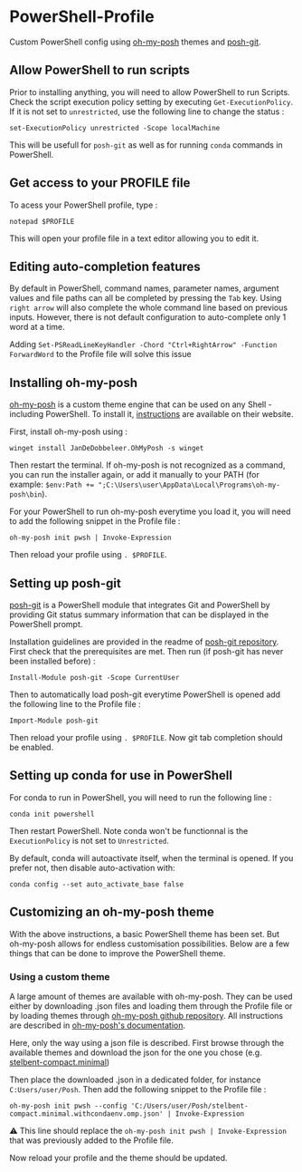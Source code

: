 # PowerShell-Profile
Custom PowerShell config using [oh-my-posh](https://ohmyposh.dev/) themes and [posh-git](https://github.com/dahlbyk/posh-git). 

## Allow PowerShell to run scripts

Prior to installing anything, you will need to allow PowerShell to run Scripts. Check the script execution policy setting by executing `Get-ExecutionPolicy`. If it is not set to `unrestricted`, use the following line to change the status : 

```
set-ExecutionPolicy unrestricted -Scope localMachine
```

This will be usefull for `posh-git` as well as for running `conda` commands in PowerShell. 

## Get access to your PROFILE file

To acess your PowerShell profile, type :

```
notepad $PROFILE
```

This will open your profile file in a text editor allowing you to edit it. 

## Editing auto-completion features

By default in PowerShell, command names, parameter names, argument values and file paths can all be completed by pressing the `Tab` key. Using `right arrow` will also complete the whole command line based on previous inputs. However, there is not default configuration to auto-complete only 1 word at a time.

Adding `Set-PSReadLineKeyHandler -Chord "Ctrl+RightArrow" -Function ForwardWord` to the Profile file will solve this issue

## Installing oh-my-posh

[oh-my-posh](https://ohmyposh.dev/) is a custom theme engine that can be used on any Shell - including PowerShell. To install it, [instructions](https://ohmyposh.dev/docs/installation/windows) are available on their website. 

First, install oh-my-posh using :

```
winget install JanDeDobbeleer.OhMyPosh -s winget
```

Then restart the terminal. If oh-my-posh is not recognized as a command, you can run the installer again, or add it manually to your PATH (for example: `$env:Path += ";C:\Users\user\AppData\Local\Programs\oh-my-posh\bin`).

For your PowerShell to run oh-my-posh everytime you load it, you will need to add the following snippet in the Profile file : 

```
oh-my-posh init pwsh | Invoke-Expression
```

Then reload your profile using `. $PROFILE`. 

## Setting up posh-git

[posh-git](https://github.com/dahlbyk/posh-git) is a PowerShell module that integrates Git and PowerShell by providing Git status summary information that can be displayed in the PowerShell prompt. 

Installation guidelines are provided in the readme of [posh-git repository](https://github.com/dahlbyk/posh-git). First check that the prerequisites are met. Then run (if posh-git has never been installed before) :

```
Install-Module posh-git -Scope CurrentUser
```

Then to automatically load posh-git everytime PowerShell is opened add the following line to the Profile file : 

```
Import-Module posh-git
```

Then reload your profile using `. $PROFILE`. Now git tab completion should be enabled.

## Setting up conda for use in PowerShell

For conda to run in PowerShell, you will need to run the following line : 

```
conda init powershell
```

Then restart PowerShell. Note conda won't be functionnal is the `ExecutionPolicy` is not set to `Unrestricted`.

By default, conda will autoactivate itself, when the terminal is opened. If you prefer not, then disable auto-activation with:

```
conda config --set auto_activate_base false
```

## Customizing an oh-my-posh theme

With the above instructions, a basic PowerShell theme has been set. But oh-my-posh allows for endless customisation possibilities. Below are a few things that can be done to improve the PowerShell theme. 

### Using a custom theme

A large amount of themes are available with oh-my-posh. They can be used either by downloading .json files and loading them through the Profile file or by loading themes through [oh-my-posh github repository](https://github.com/JanDeDobbeleer/oh-my-posh/blob/main/themes/stelbent-compact.minimal.omp.json). All instructions are described in [oh-my-posh's documentation](https://ohmyposh.dev/docs/installation/customize).

Here, only the way using a json file is described. First browse through the available themes and download the json for the one you chose (e.g. [stelbent-compact.minimal](https://github.com/JanDeDobbeleer/oh-my-posh/blob/main/themes/stelbent-compact.minimal.omp.json))

Then place the downloaded .json in a dedicated folder, for instance `C:Users/user/Posh`. Then add the following snippet to the Profile file : 

```
oh-my-posh init pwsh --config 'C:/Users/user/Posh/stelbent-compact.minimal.withcondaenv.omp.json' | Invoke-Expression
```

⚠️ This line should replace the `oh-my-posh init pwsh | Invoke-Expression` that was previously added to the Profile file. 

Now reload your profile and the theme should be updated.
